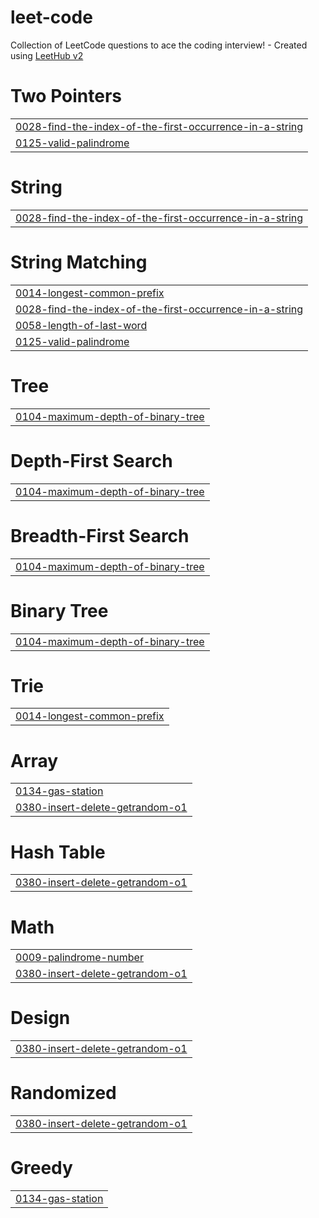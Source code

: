 # leet-code
Collection of LeetCode questions to ace the coding interview! - Created using [LeetHub v2](https://github.com/arunbhardwaj/LeetHub-2.0)


# Two Pointers
|  |
| ------- |
| [0028-find-the-index-of-the-first-occurrence-in-a-string](https://github.com/afoteas/leet-code/tree/master/0028-find-the-index-of-the-first-occurrence-in-a-string) |
| [0125-valid-palindrome](https://github.com/afoteas/leet-code/tree/master/0125-valid-palindrome) |
# String
|  |
| ------- |
| [0028-find-the-index-of-the-first-occurrence-in-a-string](https://github.com/afoteas/leet-code/tree/master/0028-find-the-index-of-the-first-occurrence-in-a-string) |
# String Matching
|  |
| ------- |
| [0014-longest-common-prefix](https://github.com/afoteas/leet-code/tree/master/0014-longest-common-prefix) |
| [0028-find-the-index-of-the-first-occurrence-in-a-string](https://github.com/afoteas/leet-code/tree/master/0028-find-the-index-of-the-first-occurrence-in-a-string) |
| [0058-length-of-last-word](https://github.com/afoteas/leet-code/tree/master/0058-length-of-last-word) |
| [0125-valid-palindrome](https://github.com/afoteas/leet-code/tree/master/0125-valid-palindrome) |
# Tree
|  |
| ------- |
| [0104-maximum-depth-of-binary-tree](https://github.com/afoteas/leet-code/tree/master/0104-maximum-depth-of-binary-tree) |
# Depth-First Search
|  |
| ------- |
| [0104-maximum-depth-of-binary-tree](https://github.com/afoteas/leet-code/tree/master/0104-maximum-depth-of-binary-tree) |
# Breadth-First Search
|  |
| ------- |
| [0104-maximum-depth-of-binary-tree](https://github.com/afoteas/leet-code/tree/master/0104-maximum-depth-of-binary-tree) |
# Binary Tree
|  |
| ------- |
| [0104-maximum-depth-of-binary-tree](https://github.com/afoteas/leet-code/tree/master/0104-maximum-depth-of-binary-tree) |
# Trie
|  |
| ------- |
| [0014-longest-common-prefix](https://github.com/afoteas/leet-code/tree/master/0014-longest-common-prefix) |
# Array
|  |
| ------- |
| [0134-gas-station](https://github.com/afoteas/leet-code/tree/master/0134-gas-station) |
| [0380-insert-delete-getrandom-o1](https://github.com/afoteas/leet-code/tree/master/0380-insert-delete-getrandom-o1) |
# Hash Table
|  |
| ------- |
| [0380-insert-delete-getrandom-o1](https://github.com/afoteas/leet-code/tree/master/0380-insert-delete-getrandom-o1) |
# Math
|  |
| ------- |
| [0009-palindrome-number](https://github.com/afoteas/leet-code/tree/master/0009-palindrome-number) |
| [0380-insert-delete-getrandom-o1](https://github.com/afoteas/leet-code/tree/master/0380-insert-delete-getrandom-o1) |
# Design
|  |
| ------- |
| [0380-insert-delete-getrandom-o1](https://github.com/afoteas/leet-code/tree/master/0380-insert-delete-getrandom-o1) |
# Randomized
|  |
| ------- |
| [0380-insert-delete-getrandom-o1](https://github.com/afoteas/leet-code/tree/master/0380-insert-delete-getrandom-o1) |
# Greedy
|  |
| ------- |
| [0134-gas-station](https://github.com/afoteas/leet-code/tree/master/0134-gas-station) |